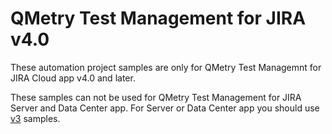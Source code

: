 # QMetry Test Management for JIRA v4.0

These automation project samples are only for QMetry Test Managemnt for JIRA Cloud app v4.0 and later. 

These samples can not be used for QMetry Test Management for JIRA Server and Data Center app. For Server or Data Center app you should use [v3](https://github.com/qmetry/qtm4j-automation-sample-projects/tree/master/V3) samples.
